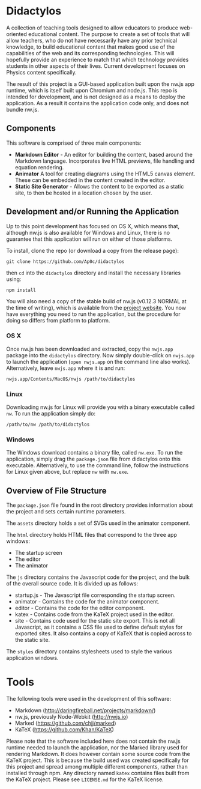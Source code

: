 # Didactylos

A collection of teaching tools designed to allow educators to produce web-oriented educational content. The purpose to create a set of tools that will allow teachers, who do not have necessarily have any prior technical knowledge, to build educational content that makes good use of the capabilities of the web and its corresponding technologies. This will hopefully provide an experience to match that which technology provides students in other aspects of their lives. Current development focuses on Physics content specifically.

The result of this project is a GUI-based application built upon the nw.js app runtime, which is itself built upon Chromium and node.js. This repo is intended for development, and is not designed as a means to deploy the application. As a result it contains the application code only, and does not bundle nw.js.

## Components

This software is comprised of three main components:

- **Markdown Editor** - An editor for building the content, based around the Markdown language. Incorporates live HTML previews, file handling and equation rendering.
- **Animator** A tool for creating diagrams using the HTML5 canvas element. These can be embedded in the content created in the editor.
- **Static Site Generator** - Allows the content to be exported as a static site, to then be hosted in a location chosen by the user.

## Development and/or Running the Application

Up to this point development has focused on OS X, which means that, although nw.js is also available for Windows and Linux, there is no guarantee that this application will run on either of those platforms.

To install, clone the repo (or download a copy from the release page):

```
git clone https://github.com/Ap0c/didactylos
```

then `cd` into the `didactylos` directory and install the necessary libraries using:

```
npm install
```

You will also need a copy of the stable build of nw.js (v0.12.3 NORMAL at the time of writing), which is available from the [project website](http://nwjs.io). You now have everything you need to run the application, but the procedure for doing so differs from platform to platform.

### OS X

Once nw.js has been downloaded and extracted, copy the `nwjs.app` package into the `didactylos` directory. Now simply double-click on `nwjs.app` to launch the application (`open nwjs.app` on the command line also works). Alternatively, leave `nwjs.app` where it is and run:

```
nwjs.app/Contents/MacOS/nwjs /path/to/didactylos
```

### Linux

Downloading nw.js for Linux will provide you with a binary executable called `nw`. To run the application simply do:

```
/path/to/nw /path/to/didactylos
```

### Windows

The Windows download contains a binary file, called `nw.exe`. To run the application, simply drag the `package.json` file from didactylos onto this executable. Alternatively, to use the command line, follow the instructions for Linux given above, but replace `nw` with `nw.exe`.

## Overview of File Structure

The `package.json` file found in the root directory provides information about the project and sets certain runtime parameters.

The `assets` directory holds a set of SVGs used in the animator component.

The `html` directory holds HTML files that correspond to the three app windows:

- The startup screen
- The editor
- The animator

The `js` directory contains the Javascript code for the project, and the bulk of the overall source code. It is divided up as follows:

- startup.js - The Javascript file corresponding the startup screen.
- animator - Contains the code for the animator component.
- editor - Contains the code for the editor component.
- katex - Contains code from the KaTeX project used in the editor.
- site - Contains code used for the static site export. This is not all Javascript, as it contains a CSS file used to define default styles for exported sites. It also contains a copy of KaTeX that is copied across to the static site.

The `styles` directory contains stylesheets used to style the various application windows.

# Tools

The following tools were used in the development of this software:

- Markdown (http://daringfireball.net/projects/markdown/)
- nw.js, previously Node-Webkit (http://nwjs.io)
- Marked (https://github.com/chjj/marked)
- KaTeX (https://github.com/Khan/KaTeX)

Please note that the software included here does not contain the nw.js runtime needed to launch the application, nor the Marked library used for rendering Markdown. It does however contain some source code from the KaTeX project. This is because the build used was created specifically for this project and spread among multiple different components, rather than installed through npm. Any directory named `katex` contains files built from the KaTeX project. Please see `LICENSE.md` for the KaTeX license.
